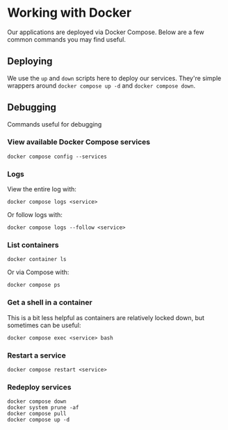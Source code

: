 # Working with Docker

Our applications are deployed via Docker Compose. Below are a few common commands you may find useful.

## Deploying

We use the `up` and `down` scripts here to deploy our services. They're simple wrappers around `docker compose up -d` and `docker compose down`.

## Debugging

Commands useful for debugging

### View available Docker Compose services

```
docker compose config --services
```

### Logs

View the entire log with:

```
docker compose logs <service>
```

Or follow logs with:

```
docker compose logs --follow <service>
```

### List containers

```
docker container ls
```

Or via Compose with:

```
docker compose ps
```

### Get a shell in a container

This is a bit less helpful as containers are relatively locked down, but sometimes can be useful:

```
docker compose exec <service> bash
```

### Restart a service

```
docker compose restart <service>
```

### Redeploy services

```
docker compose down
docker system prune -af
docker compose pull
docker compose up -d
```
